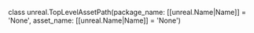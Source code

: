 class
unreal.TopLevelAssetPath(package_name: [[unreal.Name|Name]] = 'None', asset_name: [[unreal.Name|Name]] = 'None')

